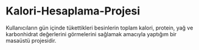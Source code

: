 # Kalori-Hesaplama-Projesi
Kullanıcıların gün içinde tükettikleri besinlerin toplam kalori, protein, yağ ve karbonhidrat değerlerini görmelerini sağlamak amacıyla yaptığım bir masaüstü projesidir.
